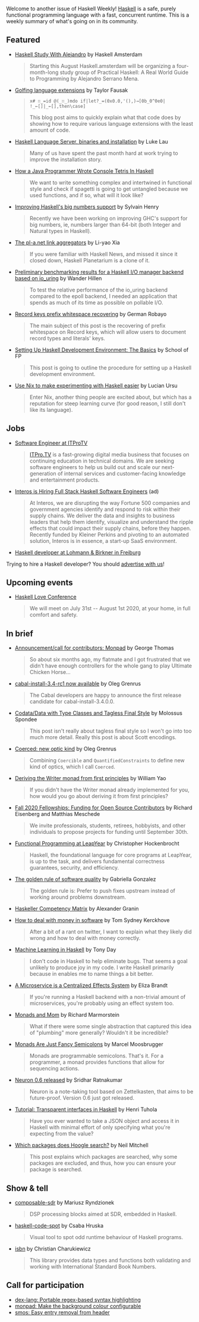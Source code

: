 Welcome to another issue of Haskell Weekly!
[Haskell](https://www.haskell.org) is a safe, purely functional programming language with a fast, concurrent runtime.
This is a weekly summary of what's going on in its community.

## Featured

- [Haskell Study With Alejandro](https://www.haskell.amsterdam/2020/07/24/haskell-study-with-alejandro.html) by Haskell Amsterdam
  > Starting this August Haskell.amsterdam will be organizing a four-month-long study group of Practical Haskell: A Real World Guide to Programming by Alejandro Serrano Mena.

- [Golfing language extensions](https://dev.to/tfausak/golfing-language-extensions-2obl) by Taylor Fausak
  > `x# ∷_=id @(_∷_)mdo if|let?_=(0x0.0,'(),)→[0b_0^0e0| !_←[]|_←[],then\case]`
  >
  > This blog post aims to quickly explain what that code does by showing how to require various language extensions with the least amount of code.

- [Haskell Language Server, binaries and installation](https://mpickering.github.io/ide/posts/2020-07-10-ghc-libdir.html) by Luke Lau
  > Many of us have spent the past month hard at work trying to improve the installation story.

- [How a Java Programmer Wrote Console Tetris In Haskell](https://shiraeeshi.github.io/console-tetris-in-haskell.html)
  > We want to write something complex and intertwined in functional style and check if spagetti is going to get untangled because we used functions, and if so, what will it look like?

- [Improving Haskell's big numbers support](https://iohk.io/en/blog/posts/2020/07/28/improving-haskells-big-numbers-support/) by Sylvain Henry
  > Recently we have been working on improving GHC's support for big numbers, ie, numbers larger than 64-bit (both Integer and Natural types in Haskell).

- [The pl-a.net link aggregators](https://blog.poisson.chat/posts/2020-07-26-pl-anet.html) by Li-yao Xia
  > If you were familiar with Haskell News, and missed it since it closed down, Haskell Planetarium is a clone of it.

- [Preliminary benchmarking results for a Haskell I/O manager backend based on io_uring](https://wjwh.eu/posts/2020-07-26-haskell-iouring-manager.html) by Wander Hillen
  > To test the relative performance of the io_uring backend compared to the epoll backend, I needed an application that spends as much of its time as possible on pollable I/O.

- [Record keys prefix whitespace recovering](https://dev.to/german1608/record-keys-prefix-whitespace-recovering-1o2g) by German Robayo
  > The main subject of this post is the recovering of prefix whitespace on Record keys, which will allow users to document record types and literals' keys.

- [Setting Up Haskell Development Environment: The Basics](https://schooloffp.co/2020/07/25/setting-up-haskell-development-environment-the-basics.html) by School of FP
  > This post is going to outline the procedure for setting up a Haskell development environment.

- [Use Nix to make experimenting with Haskell easier](https://publish.elbear.com/#Use%20Nix%20to%20make%20experimenting%20with%20Haskell%20easier) by Lucian Ursu
  > Enter Nix, another thing people are excited about, but which has a reputation for steep learning curve (for good reason, I still don't like its language).

## Jobs

- [Software Engineer at ITProTV](https://www.linkedin.com/jobs/view/1938385901/)
  > [ITPro.TV](https://www.itpro.tv) is a fast-growing digital media business that focuses on continuing education in technical domains. We are seeking software engineers to help us build out and scale our next-generation of internal services and customer-facing knowledge and entertainment products.

- [Interos is Hiring Full Stack Haskell Software Engineers](https://www.interos.ai/vacancies/#haskell-software-engineer) (ad)
  > At Interos, we are disrupting the way Fortune 500 companies and government agencies identify and respond to risk within their supply chains. We deliver the data and insights to business leaders that help them identify, visualize and understand the ripple effects that could impact their supply chains, before they happen. Recently funded by Kleiner Perkins and pivoting to an automated solution, Interos is in essence, a start-up SaaS environment.

- [Haskell developer at Lohmann & Birkner in Freiburg](https://np.reddit.com/r/haskell/comments/hy8tuv/medical_solutions_with_haskelltypescript_in/)

Trying to hire a Haskell developer?
You should [advertise with us](https://haskellweekly.news/advertising.html)!

## Upcoming events

- [Haskell Love Conference](https://haskell.love)
  > We will meet on July 31st -- August 1st 2020, at your home, in full comfort and safety.

## In brief

- [Announcement/call for contributors: Monpad](https://np.reddit.com/r/haskell/comments/hy8bdd/announcementcall_for_contributors_monpad/) by George Thomas
  > So about six months ago, my flatmate and I got frustrated that we didn't have enough controllers for the whole gang to play Ultimate Chicken Horse...

- [cabal-install-3.4-rc1 now available](https://mail.haskell.org/pipermail/cabal-devel/2020-July/010484.html) by Oleg Grenrus
  > The Cabal developers are happy to announce the first release candidate for cabal-install-3.4.0.0.

- [Codata/Data with Type Classes and Tagless Final Style](https://dev.to/mspondee/codata-data-with-type-classes-and-tagless-final-style-179m) by Molossus Spondee
  > This post isn't really about tagless final style so I won't go into too much more detail. Really this post is about Scott encodings.

- [Coerced: new optic kind](https://oleg.fi/gists/posts/2020-07-26-coerced-kind-of-new-optic-kind.html) by Oleg Grenrus
  > Combining `Coercible` and `QuantifiedConstraints` to define new kind of optics, which I call `Coerced`.

- [Deriving the Writer monad from first principles](https://williamyaoh.com/posts/2020-07-26-deriving-writer-monad.html) by William Yao
  > If you didn't have the Writer monad already implemented for you, how would you go about deriving it from first principles?

- [Fall 2020 Fellowships: Funding for Open Source Contributors](https://www.tweag.io/blog/2020-07-28-os-fellowship/) by Richard Eisenberg and Matthias Meschede
  > We invite professionals, students, retirees, hobbyists, and other individuals to propose projects for funding until September 30th.

- [Functional Programming at LeapYear](https://leapyear.io/resources/blog-posts/functional-programming-at-leapyear/) by Christopher Hockenbrocht
  > Haskell, the foundational language for core programs at LeapYear, is up to the task, and delivers fundamental correctness guarantees, security, and efficiency.

- [The golden rule of software quality](http://www.haskellforall.com/2020/07/the-golden-rule-of-software-quality.html) by Gabriella Gonzalez
  > The golden rule is: Prefer to push fixes upstream instead of working around problems downstream.

- [Haskeller Competency Matrix](https://gist.github.com/graninas/833a9ff306338aefec7e543100c16ea1/86bcd2da3cd5d25073622316206b3fbfbd181b9e) by Alexander Granin

- [How to deal with money in software](https://cs-syd.eu/posts/2020-07-28-how-to-deal-with-money-in-software) by Tom Sydney Kerckhove
  > After a bit of a rant on twitter, I want to explain what they likely did wrong and how to deal with money correctly.

- [Machine Learning in Haskell](https://tonyday567.github.io/posts/learning/) by Tony Day
  > I don't code in Haskell to help eliminate bugs. That seems a goal unlikely to produce joy in my code. I write Haskell primarily because in enables me to name things a bit better.

- [A Microservice is a Centralized Effects System](https://tavrinky.github.io/site/effectssystemsmicroservices) by Eliza Brandt
  > If you're running a Haskell backend with a non-trivial amount of microservices, you're probably using an effect system too.

- [Monads and Mom](https://twitchard.github.io/posts/2020-07-26-monads.html) by Richard Marmorstein
  > What if there were some single abstraction that captured this idea of "plumbing" more generally? Wouldn't it be incredible?

- [Monads Are Just Fancy Semicolons](https://medium.com/better-programming/monads-are-just-fancy-semicolons-ffe38401fd0e) by Marcel Moosbrugger
  > Monads are programmable semicolons. That's it. For a programmer, a monad provides functions that allow for sequencing actions.

- [Neuron 0.6 released](https://srid.ca/neuron-v06) by Sridhar Ratnakumar
  > Neuron is a note-taking tool based on Zettelkasten, that aims to be future-proof. Version 0.6 just got released.

- [Tutorial: Transparent interfaces in Haskell](https://boxbase.org/entries/2020/jul/29/hasked/) by Henri Tuhola
  > Have you ever wanted to take a JSON object and access it in Haskell with minimal effort of only specifying what you're expecting from the value?

- [Which packages does Hoogle search?](https://neilmitchell.blogspot.com/2020/07/which-packages-does-hoogle-search.html) by Neil Mitchell
  > This post explains which packages are searched, why some packages are excluded, and thus, how you can ensure your package is searched.

## Show & tell

- [composable-sdr](https://github.com/mryndzionek/composable-sdr/tree/b0d492a4ae00096809531e8df7b443e4edf99acc) by Mariusz Ryndzionek
  > DSP processing blocks aimed at SDR, embedded in Haskell.

- [haskell-code-spot](https://github.com/grin-compiler/haskell-code-spot/tree/429f2a37ba6b9e84f9c068e3a32948beacdd4c67) by Csaba Hruska
  > Visual tool to spot odd runtime behaviour of Haskell programs.

- [isbn](https://hackage.haskell.org/package/isbn-1.1.0.0) by Christian Charukiewicz
  > This library provides data types and functions both validating and working with International Standard Book Numbers.

## Call for participation

-   [dex-lang: Portable regex-based syntax highlighting](https://github.com/google-research/dex-lang/issues/176)
-   [monpad: Make the background colour configurable](https://github.com/georgefst/monpad/issues/6)
-   [smos: Easy entry removal from header](https://github.com/NorfairKing/smos/issues/135)
